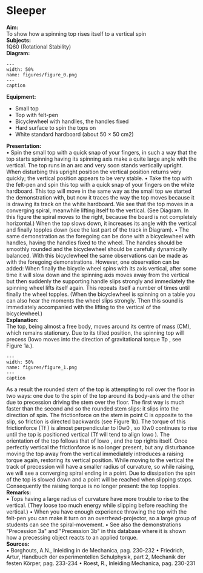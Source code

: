 # Sleeper 
    
<b> Aim: </b>  
 To show how a spinning top rises itself to a vertical spin    
<b> Subjects: </b>  
 1Q60 (Rotational Stability)   
<b> Diagram: </b>  
   
```{figure} figures/figure_0.png  
---  
width: 50%  
name: figures/figure_0.png  
---  
caption  
``` 
      
<b> Equipment: </b>  
 
 *  Small top 
 *  Top with felt-pen 
 *  Bicyclewheel with handlles, the handles fixed 
 *  Hard surface to spin the tops on 
 *  White standard hardboard (about 50 × 50 cm2)
       
<b> Presentation: </b>  
 • Spin the small top with a quick snap of your fingers, in such a way that the top starts spinning having its spinning axis make a quite large angle with the vertical. The top runs in an arc and very soon stands vertically upright. When disturbing this upright position the vertical position returns very quickly; the vertical position appears to be very stable. • Take the top with the felt-pen and spin this top with a quick snap of your fingers on the white hardboard. This top will move in the same way as the small top we started the demonstration with, but now it traces the way the top moves because it is drawing its track on the white hardboard. We see that the top moves in a converging spiral, meanwhile lifting itself to the vertical. (See Diagram. In this figure the spiral moves to the right, because the board is not completely horizontal.) When the top slows down, it increases its angle with the vertical and finally topples down (see the last part of the track in Diagram). • The same demonstration as the foregoing can be done with a bicyclewheel with handles, having the handles fixed to the wheel. The handles should be smoothly rounded and the bicyclewheel should be carefully dynamically balanced. With this bicyclewheel the same observations can be made as with the foregoing demonstrations. However, one observation can be added: When finally the bicycle wheel spins with its axis vertical, after some time it will slow down and the spinning axis moves away from the vertical but then suddenly the supporting handle slips strongly and immediately the spinning wheel lifts itself again. This repeats itself a number of times until finally the wheel topples. (When the bicyclewheel is spinning on a table you can also hear the moments the wheel slips strongly. Then this sound is immediately accompanied with the lifting to the vertical of the bicyclewheel.)   
<b> Explanation: </b>  
 The top, being almost a free body, moves around its centre of mass (CM), which remains stationary. Due to its tilted position, the spinning top will precess (Iowo moves into the direction of gravitational torque Tp , see Figure 1a.).      
```{figure} figures/figure_1.png  
---  
width: 50%  
name: figures/figure_1.png  
---  
caption  
``` 
 As a result the rounded stem of the top is attempting to roll over the floor in two ways: one due to the spin of the top around its body-axis and the other due to precession driving the stem over the floor. The first way is much faster than the second and so the rounded stem slips: it slips into the direction of spin. The frictionforce on the stem in point C is opposite to the slip, so friction is directed backwards (see Figure 1b). The torque of this frictionforce (Tf ) is almost perpendicular to I0w0 , so I0w0 continues to rise until the top is positioned vertical (Tf will tend to align Iowo ). The orientation of the top follows that of Iowo , and the top rights itself. Once perfectly vertical the frictionforce is no longer present, but any disturbance moving the top away from the vertical immediately introduces a raising torque again, restoring its vertical position. While moving to the vertical the track of precession will have a smaller radius of curvature, so while raising, we will see a converging spiral ending in a point. Due to dissipation the spin of the top is slowed down and a point will be reached when slipping stops. Consequently the raising torque is no longer present: the top topples.    
<b> Remarks: </b>  
 • Tops having a large radius of curvature have more trouble to rise to the vertical. (They loose too much energy while slipping before reaching the vertical.) • When you have enough experience throwing the top with the felt-pen you can make it turn on an overrhead-projector, so a large group of students can see the spiral-movement. • See also the demonstrations "Precession 3a" and "Precession 3b" in this database where it is shown how a precessing object reacts to an applied torque.   
<b> Sources: </b>  
 • Borghouts, A.N., Inleiding in de Mechanica, pag. 230-232 • Friedrich, Artur, Handbuch der experimentellen Schulphysik, part 2, Mechanik der festen Körper, pag. 233-234 • Roest, R., Inleiding Mechanica, pag. 230-231  